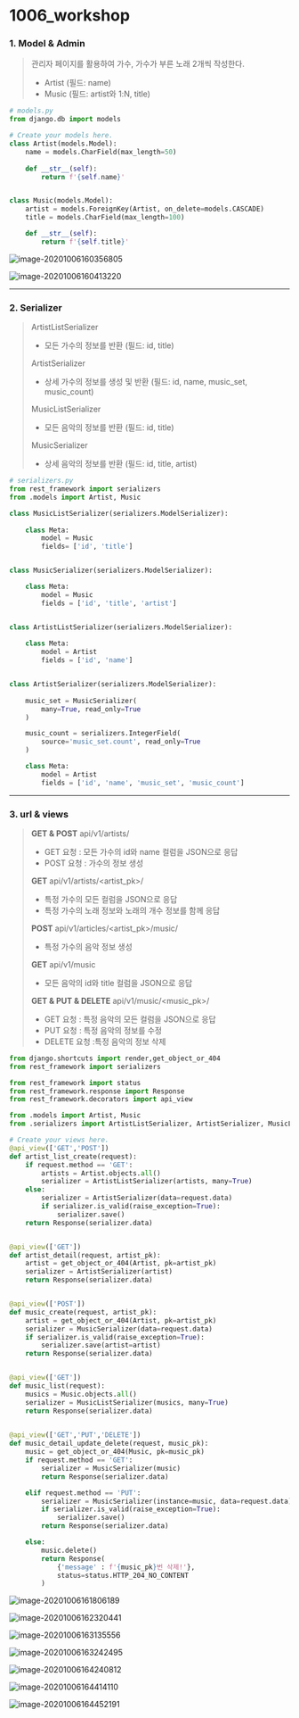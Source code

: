 # 1006_workshop

### 1. Model & Admin

> 관리자 페이지를 활용하여 가수, 가수가 부른 노래 2개씩 작성한다.
>
> - Artist (필드: name)
> - Music (필드: artist와 1:N, title)

```python
# models.py
from django.db import models

# Create your models here.
class Artist(models.Model):
    name = models.CharField(max_length=50)
    
    def __str__(self):
        return f'{self.name}'


class Music(models.Model):
    artist = models.ForeignKey(Artist, on_delete=models.CASCADE)
    title = models.CharField(max_length=100)

    def __str__(self):
        return f'{self.title}'
```

![image-20201006160356805](C:\Users\dltmd\Desktop\SSAFY\online-lecture\1006\1006_workshop.assets\image-20201006160356805.png)

![image-20201006160413220](C:\Users\dltmd\Desktop\SSAFY\online-lecture\1006\1006_workshop.assets\image-20201006160413220.png)

---

### 2. Serializer

> ArtistListSerializer
>
> - 모든 가수의 정보를 반환 (필드: id, title)
>
> ArtistSerializer
>
> - 상세 가수의 정보를 생성 및 반환 (필드: id, name, music_set, music_count)
>
> MusicListSerializer
>
> - 모든 음악의 정보를 반환 (필드: id, title)
>
> MusicSerializer
>
> - 상세 음악의 정보를 반환 (필드: id, title, artist)

```python
# serializers.py
from rest_framework import serializers
from .models import Artist, Music

class MusicListSerializer(serializers.ModelSerializer):
    
    class Meta:
        model = Music
        fields= ['id', 'title']


class MusicSerializer(serializers.ModelSerializer):

    class Meta:
        model = Music
        fields = ['id', 'title', 'artist']


class ArtistListSerializer(serializers.ModelSerializer):
    
    class Meta:
        model = Artist
        fields = ['id', 'name']


class ArtistSerializer(serializers.ModelSerializer):
    
    music_set = MusicSerializer(
        many=True, read_only=True
    )

    music_count = serializers.IntegerField(
        source='music_set.count', read_only=True
    )

    class Meta:
        model = Artist
        fields = ['id', 'name', 'music_set', 'music_count'] 
```

---

### 3. url & views

> **GET & POST** api/v1/artists/
>
> - GET 요청 : 모든 가수의 id와 name 컬럼을 JSON으로 응답
> - POST 요청 : 가수의 정보 생성
>
> **GET**  api/v1/artists/<artist_pk>/
>
> - 특정 가수의 모든 컬럼을 JSON으로 응답
> - 특정 가수의 노래 정보와 노래의 개수 정보를 함께 응답
>
> **POST** api/v1/articles/<artist_pk>/music/
>
> - 특정 가수의 음악 정보 생성
>
> **GET** api/v1/music
>
> - 모든 음악의 id와 title 컬럼을 JSON으로 응답
>
> **GET & PUT & DELETE** api/v1/music/<music_pk>/
>
> - GET 요청 : 특정 음악의 모든 컬럼을 JSON으로 응답
> - PUT 요청 : 특정 음악의 정보를 수정
> - DELETE 요청 :특정 음악의 정보 삭제

```python
from django.shortcuts import render,get_object_or_404
from rest_framework import serializers

from rest_framework import status
from rest_framework.response import Response
from rest_framework.decorators import api_view

from .models import Artist, Music
from .serializers import ArtistListSerializer, ArtistSerializer, MusicListSerializer, MusicSerializer

# Create your views here.
@api_view(['GET','POST'])
def artist_list_create(request):
    if request.method == 'GET':
        artists = Artist.objects.all()
        serializer = ArtistListSerializer(artists, many=True)
    else:
        serializer = ArtistSerializer(data=request.data)
        if serializer.is_valid(raise_exception=True):
            serializer.save()
    return Response(serializer.data)


@api_view(['GET'])
def artist_detail(request, artist_pk):
    artist = get_object_or_404(Artist, pk=artist_pk)
    serializer = ArtistSerializer(artist)
    return Response(serializer.data)


@api_view(['POST'])
def music_create(request, artist_pk):
    artist = get_object_or_404(Artist, pk=artist_pk)
    serializer = MusicSerializer(data=request.data)
    if serializer.is_valid(raise_exception=True):
        serializer.save(artist=artist)
    return Response(serializer.data)


@api_view(['GET'])
def music_list(request):
    musics = Music.objects.all()
    serializer = MusicListSerializer(musics, many=True)
    return Response(serializer.data)
        

@api_view(['GET','PUT','DELETE'])
def music_detail_update_delete(request, music_pk):
    music = get_object_or_404(Music, pk=music_pk)
    if request.method == 'GET':
        serializer = MusicSerializer(music)
        return Response(serializer.data)

    elif request.method == 'PUT':
        serializer = MusicSerializer(instance=music, data=request.data)
        if serializer.is_valid(raise_exception=True):
            serializer.save()
        return Response(serializer.data)

    else:
        music.delete()
        return Response(
            {'message' : f'{music_pk}번 삭제!'},
            status=status.HTTP_204_NO_CONTENT
        )
```

![image-20201006161806189](C:\Users\dltmd\Desktop\SSAFY\online-lecture\1006\1006_workshop.assets\image-20201006161806189.png)

![image-20201006162320441](C:\Users\dltmd\Desktop\SSAFY\online-lecture\1006\1006_workshop.assets\image-20201006162320441.png)

![image-20201006163135556](C:\Users\dltmd\Desktop\SSAFY\online-lecture\1006\1006_workshop.assets\image-20201006163135556.png)

![image-20201006163242495](C:\Users\dltmd\Desktop\SSAFY\online-lecture\1006\1006_workshop.assets\image-20201006163242495.png)

![image-20201006164240812](C:\Users\dltmd\Desktop\SSAFY\online-lecture\1006\1006_workshop.assets\image-20201006164240812.png)

![image-20201006164414110](C:\Users\dltmd\Desktop\SSAFY\online-lecture\1006\1006_workshop.assets\image-20201006164414110.png)

![image-20201006164452191](C:\Users\dltmd\Desktop\SSAFY\online-lecture\1006\1006_workshop.assets\image-20201006164452191.png)